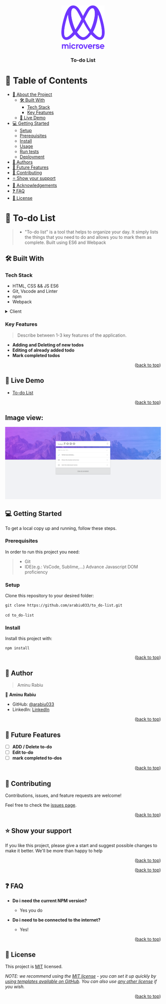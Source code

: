 <a name="readme-top"></a>



<div align="center">

  <img src="murple_logo.png" alt="logo" width="140"  height="auto" />
  <br/>

  <h3><b>To-do List</b></h3>

</div>

<!-- TABLE OF CONTENTS -->

# 📗 Table of Contents

- [📖 About the Project](#about-project)
  - [🛠 Built With](#built-with)
    - [Tech Stack](#tech-stack)
    - [Key Features](#key-features)
  - [🚀 Live Demo](#live-demo)
- [💻 Getting Started](#getting-started)
  - [Setup](#setup)
  - [Prerequisites](#prerequisites)
  - [Install](#install)
  - [Usage](#usage)
  - [Run tests](#run-tests)
  - [Deployment](#triangular_flag_on_post-deployment)
- [👥 Authors](#authors)
- [🔭 Future Features](#future-features)
- [🤝 Contributing](#contributing)
- [⭐️ Show your support](#support)
- [🙏 Acknowledgements](#acknowledgements)
- [❓ FAQ](#faq)
- [📝 License](#license)


# 📖 To-do List <a name="about-project"></a>

> - "To-do list" is a tool that helps to organize your day. It simply lists the things that you need to do and allows you to mark them as complete. Built using ES6 and Webpack


## 🛠 Built With <a name="built-with"></a>

### Tech Stack <a name="tech-stack"></a>

- HTML, CSS && JS ES6
- Git, Vscode and Linter
- npm
- Webpack

<details>
  <summary>Client</summary>
  <ul>
    <li><a href="https://developer.mozilla.org/">JavaScript MDN</a></li>
    <li><a href="https://code.visualstudio.com/">VSCode</a></li>
  </ul>
</details>


### Key Features <a name="key-features"></a>

> Describe between 1-3 key features of the application.

- **Adding and Deleting of new todos**
- **Editing of already added todo**
- **Mark completed todos**

<p align="right">(<a href="#readme-top">back to top</a>)</p>



## 🚀 Live Demo <a name="live-demo"></a>


- [To-do List](https://arabiu033-todolist.netlify.app)


<p align="right">(<a href="#readme-top">back to top</a>)</p>

## Image view:
  <img src="https://github.com/arabiu033/to_do-list/blob/main/src/images/screencapture-arabiu033-todolist-netlify-app-2022-11-28-17_40_24.png">

## 💻 Getting Started <a name="getting-started"></a>

To get a local copy up and running, follow these steps.

### Prerequisites

In order to run this project you need:

> - Git
> - IDE(e.g.: VsCode, Sublime,...)
> Advance Javascript
> DOM proficiency

### Setup

Clone this repository to your desired folder:

```
git clone https://github.com/arabiu033/to_do-list.git

cd to_do-list
```

### Install

Install this project with:

```
npm install
```

<p align="right">(<a href="#readme-top">back to top</a>)</p>

<!-- AUTHORS -->

## 👥 Author <a name="authors"></a>

> Aminu Rabiu

👤 **Aminu Rabiu**

- GitHub: [@arabiu033](https://github.com/arabiu033)
- LinkedIn: [LinkedIn](https://linkedin.com/in/larabiu033)

<p align="right">(<a href="#readme-top">back to top</a>)</p>


## 🔭 Future Features <a name="future-features"></a>


- [ ] **ADD / Delete to-do**
- [ ] **Edit to-do**
- [ ] **mark completed to-dos**

<p align="right">(<a href="#readme-top">back to top</a>)</p>

<!-- CONTRIBUTING -->

## 🤝 Contributing <a name="contributing"></a>

Contributions, issues, and feature requests are welcome!

Feel free to check the [issues page](../../issues/).

<p align="right">(<a href="#readme-top">back to top</a>)</p>

<!-- SUPPORT -->

## ⭐️ Show your support <a name="support"></a>


If you like this project, please give a start and suggest possible changes 
to make it better. We'll be more than happy to help

<p align="right">(<a href="#readme-top">back to top</a>)</p>

<p align="right">(<a href="#readme-top">back to top</a>)</p>


## ❓ FAQ <a name="faq"></a>


- **Do i need the current NPM version?**

  - Yes you do

- **Do i need to be connected to the internet?**

  - Yes!  

<p align="right">(<a href="#readme-top">back to top</a>)</p>

## 📝 License <a name="license"></a>

This project is [MIT](./LICENSE) licensed.

_NOTE: we recommend using the [MIT license](https://choosealicense.com/licenses/mit/) - you can set it up quickly by [using templates available on GitHub](https://docs.github.com/en/communities/setting-up-your-project-for-healthy-contributions/adding-a-license-to-a-repository). You can also use [any other license](https://choosealicense.com/licenses/) if you wish._

<p align="right">(<a href="#readme-top">back to top</a>)</p>
